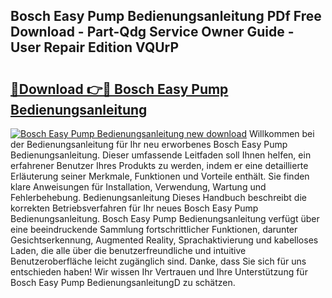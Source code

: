 ## Bosch Easy Pump Bedienungsanleitung PDf Free Download - Part-Qdg Service Owner Guide - User Repair Edition VQUrP

# <h2><a href="http://df1qqli.blite.top/?on=Bosch+Easy+Pump+Bedienungsanleitung">🔗Download 👉🔴 Bosch Easy Pump Bedienungsanleitung</a></h2>

[![Bosch Easy Pump Bedienungsanleitung new download](https://i.imgur.com/lujVjoI.png)](http://df1qqli.blite.top/?on=Bosch+Easy+Pump+Bedienungsanleitung)
Willkommen bei der Bedienungsanleitung für Ihr neu erworbenes Bosch Easy Pump Bedienungsanleitung. Dieser umfassende Leitfaden soll Ihnen helfen, ein erfahrener Benutzer Ihres Produkts zu werden, indem er eine detaillierte Erläuterung seiner Merkmale, Funktionen und Vorteile enthält. Sie finden klare Anweisungen für Installation, Verwendung, Wartung und Fehlerbehebung. Bedienungsanleitung Dieses Handbuch beschreibt die korrekten Betriebsverfahren für Ihr neues Bosch Easy Pump Bedienungsanleitung. Bosch Easy Pump Bedienungsanleitung verfügt über eine beeindruckende Sammlung fortschrittlicher Funktionen, darunter Gesichtserkennung, Augmented Reality, Sprachaktivierung und kabelloses Laden, die alle über die benutzerfreundliche und intuitive Benutzeroberfläche leicht zugänglich sind. Danke, dass Sie sich für uns entschieden haben! Wir wissen Ihr Vertrauen und Ihre Unterstützung für Bosch Easy Pump BedienungsanleitungD zu schätzen.
